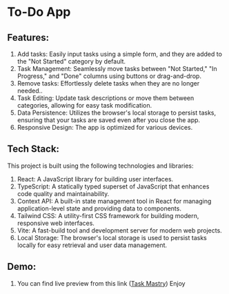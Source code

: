 <h1>To-Do App</h1>

<h2>Features:</h2>
<ol>
  <li>Add tasks: Easily input tasks using a simple form, and they are added to the "Not Started" category by default.</li>
  <li>Task Management: Seamlessly move tasks between "Not Started," "In Progress," and "Done" columns using buttons or drag-and-drop.</li>
  <li>Remove tasks: Effortlessly delete tasks when they are no longer needed..</li>
  <li>Task Editing: Update task descriptions or move them between categories, allowing for easy task modification.</li>
  <li>Data Persistence: Utilizes the browser's local storage to persist tasks, ensuring that your tasks are saved even after you close the app.</li>
  <li>Responsive Design: The app is optimized for various devices.</li>
</ol>
<h2>Tech Stack:</h2>
<p>This project is built using the following technologies and libraries:</p>
<ol>
  <li>React: A JavaScript library for building user interfaces.</li>
  <li>TypeScript: A statically typed superset of JavaScript that enhances code quality and maintainability.</li>
  <li>Context API: A built-in state management tool in React for managing application-level state and providing data to components.</li>
  <li>Tailwind CSS: A utility-first CSS framework for building modern, responsive web interfaces.</li>
  <li>Vite: A fast-build tool and development server for modern web projects.</li>
  <li>Local Storage: The browser's local storage is used to persist tasks locally for easy retrieval and user data management.</li>
</ol>
<h2>Demo:</h2>
<ol>
  <li>You can find live preview from this link (<a href='https://taskmastery.netlify.app'>Task Mastry</a>) Enjoy</li>
</ol>
